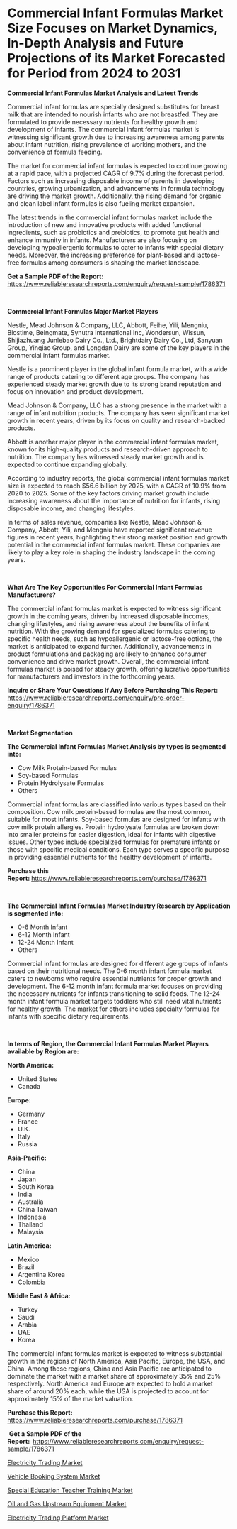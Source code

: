 <p><h1>Commercial Infant Formulas Market Size Focuses on Market Dynamics, In-Depth Analysis and Future Projections of its Market Forecasted for Period from 2024 to 2031</h1></p><p><strong>Commercial Infant Formulas Market Analysis and Latest Trends</strong></p>
<p><p>Commercial infant formulas are specially designed substitutes for breast milk that are intended to nourish infants who are not breastfed. They are formulated to provide necessary nutrients for healthy growth and development of infants. The commercial infant formulas market is witnessing significant growth due to increasing awareness among parents about infant nutrition, rising prevalence of working mothers, and the convenience of formula feeding.</p><p>The market for commercial infant formulas is expected to continue growing at a rapid pace, with a projected CAGR of 9.7% during the forecast period. Factors such as increasing disposable income of parents in developing countries, growing urbanization, and advancements in formula technology are driving the market growth. Additionally, the rising demand for organic and clean label infant formulas is also fueling market expansion.</p><p>The latest trends in the commercial infant formulas market include the introduction of new and innovative products with added functional ingredients, such as probiotics and prebiotics, to promote gut health and enhance immunity in infants. Manufacturers are also focusing on developing hypoallergenic formulas to cater to infants with special dietary needs. Moreover, the increasing preference for plant-based and lactose-free formulas among consumers is shaping the market landscape.</p></p>
<p><strong>Get a Sample PDF of the Report:&nbsp;</strong> <a href="https://www.reliableresearchreports.com/enquiry/request-sample/1786371">https://www.reliableresearchreports.com/enquiry/request-sample/1786371</a></p>
<p>&nbsp;</p>
<p><strong>Commercial Infant Formulas Major Market Players</strong></p>
<p><p>Nestle, Mead Johnson & Company, LLC, Abbott, Feihe, Yili, Mengniu, Biostime, Beingmate, Synutra International Inc, Wondersun, Wissun, Shijiazhuang Junlebao Dairy Co., Ltd., Brightdairy Dairy Co., Ltd, Sanyuan Group, Yinqiao Group, and Longdan Dairy are some of the key players in the commercial infant formulas market.</p><p>Nestle is a prominent player in the global infant formula market, with a wide range of products catering to different age groups. The company has experienced steady market growth due to its strong brand reputation and focus on innovation and product development.</p><p>Mead Johnson & Company, LLC has a strong presence in the market with a range of infant nutrition products. The company has seen significant market growth in recent years, driven by its focus on quality and research-backed products.</p><p>Abbott is another major player in the commercial infant formulas market, known for its high-quality products and research-driven approach to nutrition. The company has witnessed steady market growth and is expected to continue expanding globally.</p><p>According to industry reports, the global commercial infant formulas market size is expected to reach $56.6 billion by 2025, with a CAGR of 10.9% from 2020 to 2025. Some of the key factors driving market growth include increasing awareness about the importance of nutrition for infants, rising disposable income, and changing lifestyles.</p><p>In terms of sales revenue, companies like Nestle, Mead Johnson & Company, Abbott, Yili, and Mengniu have reported significant revenue figures in recent years, highlighting their strong market position and growth potential in the commercial infant formulas market. These companies are likely to play a key role in shaping the industry landscape in the coming years.</p></p>
<p>&nbsp;</p>
<p><strong>What Are The Key Opportunities For Commercial Infant Formulas Manufacturers?</strong></p>
<p><p>The commercial infant formulas market is expected to witness significant growth in the coming years, driven by increased disposable incomes, changing lifestyles, and rising awareness about the benefits of infant nutrition. With the growing demand for specialized formulas catering to specific health needs, such as hypoallergenic or lactose-free options, the market is anticipated to expand further. Additionally, advancements in product formulations and packaging are likely to enhance consumer convenience and drive market growth. Overall, the commercial infant formulas market is poised for steady growth, offering lucrative opportunities for manufacturers and investors in the forthcoming years.</p></p>
<p><strong>Inquire or Share Your Questions If Any Before Purchasing This Report:</strong> <a href="https://www.reliableresearchreports.com/enquiry/pre-order-enquiry/1786371">https://www.reliableresearchreports.com/enquiry/pre-order-enquiry/1786371</a></p>
<p>&nbsp;</p>
<p><strong>Market Segmentation</strong></p>
<p><strong>The Commercial Infant Formulas Market Analysis by types is segmented into:</strong></p>
<p><ul><li>Cow Milk Protein-based Formulas</li><li>Soy-based Formulas</li><li>Protein Hydrolysate Formulas</li><li>Others</li></ul></p>
<p><p>Commercial infant formulas are classified into various types based on their composition. Cow milk protein-based formulas are the most common, suitable for most infants. Soy-based formulas are designed for infants with cow milk protein allergies. Protein hydrolysate formulas are broken down into smaller proteins for easier digestion, ideal for infants with digestive issues. Other types include specialized formulas for premature infants or those with specific medical conditions. Each type serves a specific purpose in providing essential nutrients for the healthy development of infants.</p></p>
<p><strong>Purchase this Report:&nbsp;</strong><a href="https://www.reliableresearchreports.com/purchase/1786371">https://www.reliableresearchreports.com/purchase/1786371</a></p>
<p>&nbsp;</p>
<p><strong>The Commercial Infant Formulas Market Industry Research by Application is segmented into:</strong></p>
<p><ul><li>0-6 Month Infant</li><li>6-12 Month Infant</li><li>12-24 Month Infant</li><li>Others</li></ul></p>
<p><p>Commercial infant formulas are designed for different age groups of infants based on their nutritional needs. The 0-6 month infant formula market caters to newborns who require essential nutrients for proper growth and development. The 6-12 month infant formula market focuses on providing the necessary nutrients for infants transitioning to solid foods. The 12-24 month infant formula market targets toddlers who still need vital nutrients for healthy growth. The market for others includes specialty formulas for infants with specific dietary requirements.</p></p>
<p>&nbsp;</p>
<p><strong>In terms of Region, the Commercial Infant Formulas Market Players available by Region are:</strong></p>
<p>
    <p> <strong> North America: </strong>
        <ul>
            <li>United States</li>
            <li>Canada</li>
        </ul>
        </p> 
    <p> <strong> Europe: </strong>
        <ul>
            <li>Germany</li>
            <li>France</li>
            <li>U.K.</li>
            <li>Italy</li>
            <li>Russia</li>
        </ul>
        </p> 
    <p> <strong> Asia-Pacific: </strong>
        <ul>
            <li>China</li>
            <li>Japan</li>
            <li>South Korea</li>
            <li>India</li>
            <li>Australia</li>
            <li>China Taiwan</li>
            <li>Indonesia</li>
            <li>Thailand</li>
            <li>Malaysia</li>
        </ul>
        </p> 
    <p> <strong> Latin America: </strong>
        <ul>
            <li>Mexico</li>
            <li>Brazil</li>
            <li>Argentina Korea</li>
            <li>Colombia</li>
        </ul>
        </p> 
    <p> <strong> Middle East & Africa: </strong>
        <ul>
            <li>Turkey</li>
            <li>Saudi</li>
            <li>Arabia</li>
            <li>UAE</li>
            <li>Korea</li>
        </ul>
    </p>
    </p>
<p><p>The commercial infant formulas market is expected to witness substantial growth in the regions of North America, Asia Pacific, Europe, the USA, and China. Among these regions, China and Asia Pacific are anticipated to dominate the market with a market share of approximately 35% and 25% respectively. North America and Europe are expected to hold a market share of around 20% each, while the USA is projected to account for approximately 15% of the market valuation.</p></p>
<p><strong>Purchase this Report: </strong><a href="https://www.reliableresearchreports.com/purchase/1786371">https://www.reliableresearchreports.com/purchase/1786371</a></p>
<p>&nbsp;<strong>Get a Sample PDF of the Report:&nbsp;&nbsp;</strong><a href="https://www.reliableresearchreports.com/enquiry/request-sample/1786371">https://www.reliableresearchreports.com/enquiry/request-sample/1786371</a></p>
<p><strong></strong></p>
<p><p><a href="https://medium.com/@tommiesmith8654/electricity-trading-market-insights-into-market-cagr-market-trends-and-growth-strategies-40a9922189ba">Electricity Trading Market</a></p><p><a href="https://medium.com/@tommiesmith8654/vehicle-booking-system-market-size-cagr-trends-2024-2030-e6bd86e10c81">Vehicle Booking System Market</a></p><p><a href="https://medium.com/@tommiesmith8654/special-education-teacher-training-market-size-reveals-the-best-marketing-channels-in-global-a011e50a54e9">Special Education Teacher Training Market</a></p><p><a href="https://medium.com/@tommiesmith8654/oil-and-gas-upstream-equipment-market-size-market-outlook-and-market-forecast-2024-to-2031-ccbae84b0eb0">Oil and Gas Upstream Equipment Market</a></p><p><a href="https://medium.com/@tommiesmith8654/electricity-trading-platform-market-trends-forecast-and-competitive-analysis-to-2031-3d3193e914a2">Electricity Trading Platform Market</a></p></p>